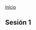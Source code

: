 <!-- No borrar o modificar -->
[Inicio](./index.md)

## Sesión 1 


<!-- Su documentación aquí -->

